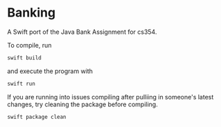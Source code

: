 # Banking

A Swift port of the Java Bank Assignment for cs354.

To compile, run 

```bash
swift build
```

and execute the program with

```bash
swift run
```

If you are running into issues compiling after pulliing in someone's latest changes, try cleaning the package before compiling.

```bash
swift package clean
```
